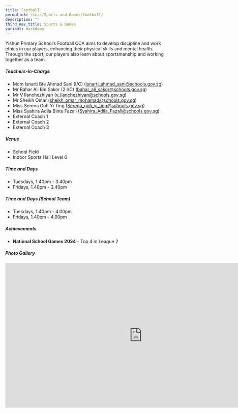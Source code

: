 ```yaml
---
title: Football
permalink: /ccas/Sports-and-Games/football/
description: ""
third_nav_title: Sports & Games
variant: markdown
---
```

Yishun Primary School’s Football CCA aims to develop discipline and work ethics in our players, enhancing their physical skills and mental health. Through the sport, our players also learn about sportsmanship and working together as a team.

##### **Teachers-in-Charge**
* Mdm Isnarti Bte Ahmad Sani (I/C) (isnarti_ahmad_sani@schools.gov.sg)
* Mr Bahar Ali Bin Sakor (2 I/C) (bahar_ali_sakor@schools.gov.sg)
* Mr V Ilanchezhiyan (v_ilanchezhiyan@schools.gov.sg)
* Mr Sheikh Omar (sheikh_omar_mohamad@schools.gov.sg)
* Miss Serena Goh Yi Ting (Serena_goh_yi_ting@schools.gov.sg)
* Miss Syahira Adila Binte Fazali (Syahira_Adila_Fazali@schools.gov.sg)
* External Coach 1
* External Coach 2
* External Coach 3

##### **Venue**
* School Field
* Indoor Sports Hall Level 6

##### **Time and Days**
* Tuesdays, 1.40pm - 3.40pm
* Fridays, 1.40pm - 3.40pm

##### **Time and Days (School Team)**
* Tuesdays, 1.40pm - 4.00pm
* Fridays, 1.40pm - 4.00pm

##### **Achievements**
* **National School Games 2024** - Top 4 in League 2

##### **Photo Gallery**

<iframe src="https://docs.google.com/presentation/d/e/2PACX-1vSrS8fExK-elqLODDT78TxKeiJBKsB4vOvpLmxr3OcVSiVqER5smAMWaH-SiACXa4HZWwah2imZ1L1j/embed?start=true&amp;loop=true&amp;delayms=5000" frameborder="0" width="860" height="455" allowfullscreen="true"></iframe>
